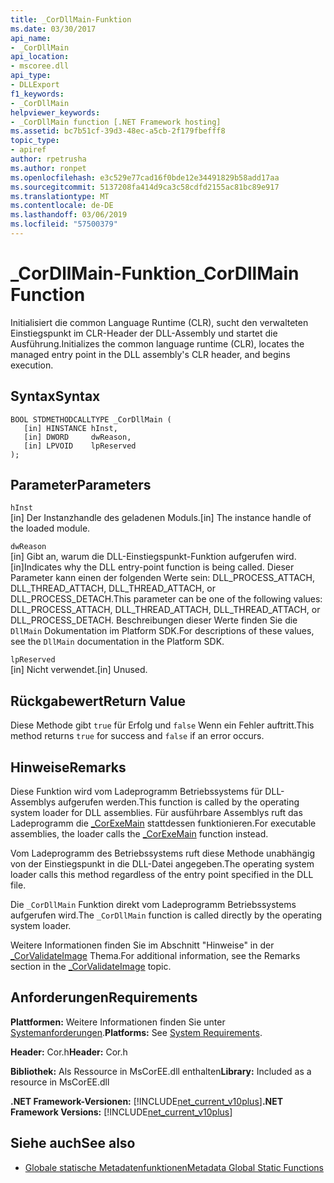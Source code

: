 ```yaml
---
title: _CorDllMain-Funktion
ms.date: 03/30/2017
api_name:
- _CorDllMain
api_location:
- mscoree.dll
api_type:
- DLLExport
f1_keywords:
- _CorDllMain
helpviewer_keywords:
- _CorDllMain function [.NET Framework hosting]
ms.assetid: bc7b51cf-39d3-48ec-a5cb-2f179fbefff8
topic_type:
- apiref
author: rpetrusha
ms.author: ronpet
ms.openlocfilehash: e3c529e77cad16f0bde12e34491829b58add17aa
ms.sourcegitcommit: 5137208fa414d9ca3c58cdfd2155ac81bc89e917
ms.translationtype: MT
ms.contentlocale: de-DE
ms.lasthandoff: 03/06/2019
ms.locfileid: "57500379"
---
```

# <a name="cordllmain-function"></a><span data-ttu-id="31a23-102">_CorDllMain-Funktion</span><span class="sxs-lookup"><span data-stu-id="31a23-102">_CorDllMain Function</span></span>
<span data-ttu-id="31a23-103">Initialisiert die common Language Runtime (CLR), sucht den verwalteten Einstiegspunkt im CLR-Header der DLL-Assembly und startet die Ausführung.</span><span class="sxs-lookup"><span data-stu-id="31a23-103">Initializes the common language runtime (CLR), locates the managed entry point in the DLL assembly's CLR header, and begins execution.</span></span>  
  
## <a name="syntax"></a><span data-ttu-id="31a23-104">Syntax</span><span class="sxs-lookup"><span data-stu-id="31a23-104">Syntax</span></span>  
  
```  
BOOL STDMETHODCALLTYPE _CorDllMain (  
   [in] HINSTANCE hInst,  
   [in] DWORD     dwReason,  
   [in] LPVOID    lpReserved  
);  
```  
  
## <a name="parameters"></a><span data-ttu-id="31a23-105">Parameter</span><span class="sxs-lookup"><span data-stu-id="31a23-105">Parameters</span></span>  
 `hInst`  
 <span data-ttu-id="31a23-106">[in] Der Instanzhandle des geladenen Moduls.</span><span class="sxs-lookup"><span data-stu-id="31a23-106">[in] The instance handle of the loaded module.</span></span>  
  
 `dwReason`  
 <span data-ttu-id="31a23-107">[in] Gibt an, warum die DLL-Einstiegspunkt-Funktion aufgerufen wird.</span><span class="sxs-lookup"><span data-stu-id="31a23-107">[in]Indicates why the DLL entry-point function is being called.</span></span> <span data-ttu-id="31a23-108">Dieser Parameter kann einen der folgenden Werte sein: DLL_PROCESS_ATTACH, DLL_THREAD_ATTACH, DLL_THREAD_ATTACH, or DLL_PROCESS_DETACH.</span><span class="sxs-lookup"><span data-stu-id="31a23-108">This parameter can be one of the following values: DLL_PROCESS_ATTACH, DLL_THREAD_ATTACH, DLL_THREAD_ATTACH, or DLL_PROCESS_DETACH.</span></span> <span data-ttu-id="31a23-109">Beschreibungen dieser Werte finden Sie die `DllMain` Dokumentation im Platform SDK.</span><span class="sxs-lookup"><span data-stu-id="31a23-109">For descriptions of these values, see the `DllMain` documentation in the Platform SDK.</span></span>  
  
 `lpReserved`  
 <span data-ttu-id="31a23-110">[in] Nicht verwendet.</span><span class="sxs-lookup"><span data-stu-id="31a23-110">[in] Unused.</span></span>  
  
## <a name="return-value"></a><span data-ttu-id="31a23-111">Rückgabewert</span><span class="sxs-lookup"><span data-stu-id="31a23-111">Return Value</span></span>  
 <span data-ttu-id="31a23-112">Diese Methode gibt `true` für Erfolg und `false` Wenn ein Fehler auftritt.</span><span class="sxs-lookup"><span data-stu-id="31a23-112">This method returns `true` for success and `false` if an error occurs.</span></span>  
  
## <a name="remarks"></a><span data-ttu-id="31a23-113">Hinweise</span><span class="sxs-lookup"><span data-stu-id="31a23-113">Remarks</span></span>  
 <span data-ttu-id="31a23-114">Diese Funktion wird vom Ladeprogramm Betriebssystems für DLL-Assemblys aufgerufen werden.</span><span class="sxs-lookup"><span data-stu-id="31a23-114">This function is called by the operating system loader for DLL assemblies.</span></span> <span data-ttu-id="31a23-115">Für ausführbare Assemblys ruft das Ladeprogramm die [_CorExeMain](../../../../docs/framework/unmanaged-api/hosting/corexemain-function.md) stattdessen funktionieren.</span><span class="sxs-lookup"><span data-stu-id="31a23-115">For executable assemblies, the loader calls the [_CorExeMain](../../../../docs/framework/unmanaged-api/hosting/corexemain-function.md) function instead.</span></span>  
  
 <span data-ttu-id="31a23-116">Vom Ladeprogramm des Betriebssystems ruft diese Methode unabhängig von der Einstiegspunkt in die DLL-Datei angegeben.</span><span class="sxs-lookup"><span data-stu-id="31a23-116">The operating system loader calls this method regardless of the entry point specified in the DLL file.</span></span>  
  
<span data-ttu-id="31a23-117">Die `_CorDllMain` Funktion direkt vom Ladeprogramm Betriebssystems aufgerufen wird.</span><span class="sxs-lookup"><span data-stu-id="31a23-117">The `_CorDllMain` function is called directly by the operating system loader.</span></span>
  
 <span data-ttu-id="31a23-118">Weitere Informationen finden Sie im Abschnitt "Hinweise" in der [_CorValidateImage](../../../../docs/framework/unmanaged-api/hosting/corvalidateimage-function.md) Thema.</span><span class="sxs-lookup"><span data-stu-id="31a23-118">For additional information, see the Remarks section in the [_CorValidateImage](../../../../docs/framework/unmanaged-api/hosting/corvalidateimage-function.md) topic.</span></span>  
  
## <a name="requirements"></a><span data-ttu-id="31a23-119">Anforderungen</span><span class="sxs-lookup"><span data-stu-id="31a23-119">Requirements</span></span>  
 <span data-ttu-id="31a23-120">**Plattformen:** Weitere Informationen finden Sie unter [Systemanforderungen](../../../../docs/framework/get-started/system-requirements.md).</span><span class="sxs-lookup"><span data-stu-id="31a23-120">**Platforms:** See [System Requirements](../../../../docs/framework/get-started/system-requirements.md).</span></span>  
  
 <span data-ttu-id="31a23-121">**Header:** Cor.h</span><span class="sxs-lookup"><span data-stu-id="31a23-121">**Header:** Cor.h</span></span>  
  
 <span data-ttu-id="31a23-122">**Bibliothek:** Als Ressource in MsCorEE.dll enthalten</span><span class="sxs-lookup"><span data-stu-id="31a23-122">**Library:** Included as a resource in MsCorEE.dll</span></span>  
  
 <span data-ttu-id="31a23-123">**.NET Framework-Versionen:** [!INCLUDE[net_current_v10plus](../../../../includes/net-current-v10plus-md.md)]</span><span class="sxs-lookup"><span data-stu-id="31a23-123">**.NET Framework Versions:** [!INCLUDE[net_current_v10plus](../../../../includes/net-current-v10plus-md.md)]</span></span>  
  
## <a name="see-also"></a><span data-ttu-id="31a23-124">Siehe auch</span><span class="sxs-lookup"><span data-stu-id="31a23-124">See also</span></span>
- [<span data-ttu-id="31a23-125">Globale statische Metadatenfunktionen</span><span class="sxs-lookup"><span data-stu-id="31a23-125">Metadata Global Static Functions</span></span>](../../../../docs/framework/unmanaged-api/metadata/metadata-global-static-functions.md)
